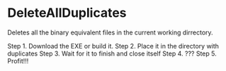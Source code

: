 # DeleteAllDuplicates
Deletes all the binary equivalent files in the current working dirrectory.

Step 1. Download the EXE or build it.
Step 2. Place it in the directory with duplicates
Step 3. Wait for it to finish and close itself
Step 4. ???
Step 5. Profit!!!
